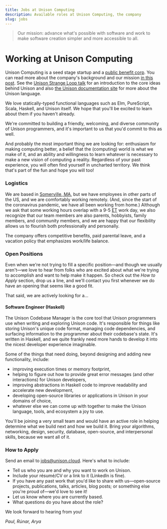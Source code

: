 ```yaml
---
title: Jobs at Unison Computing
description: Available roles at Unison Computing, the company
slug: jobs
---
```


> Our mission: advance what's possible with software and work to make software creation simpler and more accessible to all.

# Working at Unison Computing

Unison Computing is a seed stage startup and a [public benefit corp](/2020/03/30/benefit-corp-report/). You can read more about the company's background and our mission [in this post](/2020/03/30/benefit-corp-report/). See the [Unison Strange Loop talk](https://www.youtube.com/watch?v=gCWtkvDQ2ZI) for an introduction to the core ideas behind Unison and also [the Unison documentation site](https://unisonweb.org/docs) for more about the Unison language.

We love statically-typed functional languages such as Elm, PureScript, Scala, Haskell, and Unison itself. We hope that you'll be excited to learn about them if you haven't already.

We're committed to building a friendly, welcoming, and diverse community of Unison programmers, and it's important to us that you'd commit to this as well.

And probably the most important thing we are looking for: enthusiasm for making computing better, a belief that the (computing) world is what we make of it, and an ability and willingness to learn whatever is necessary to make a new vision of computing a reality. Regardless of your past experience, you will often find yourself in uncharted territory. We think that's part of the fun and hope you will too!

### Logistics

We are based in [Somerville, MA](https://en.wikipedia.org/wiki/Davis_Square), but we have employees in other parts of the US, and we are comfortably working remotely. (And, since the start of the coronavirus pandemic, we have all been working from home.) Although we ask that some working hours overlap with a 9-5 [ET](https://www.timeanddate.com/time/zones/et) work day, we also recognize that our team members are also parents, hobbyists, family members, and community members, and we are happy that our flexibility allows us to flourish both professionally and personally. 

The company offers competitive benefits, paid parental leave, and a vacation policy that emphasizes work/life balance.

### Open Positions

Even when we're not trying to fill a specific position—and though we usually aren't—we love to hear from folks who are excited about what we're trying to accomplish and want to help make it happen.  So check out the _How to Apply_ section, drop us a line, and we'll contact you first whenever we do have an opening that seems like a good fit.

That said, we are actively looking for a...

#### Software Engineer (Haskell)

The Unison Codebase Manager is the core tool that Unison programmers use when writing and exploring Unison code. It's responsible for things like storing Unison's unique code format, managing code dependencies, and surfacing information to the programmer about their codebase's state. It's written in Haskell, and we quite frankly need more hands to develop it into the nicest developer experience imaginable.  

Some of the things that need doing, beyond designing and adding new functionality, include: 
  * improving execution times or memory footprint, 
  * helping to figure out how to provide great error messages (and other interactions) for Unison developers, 
  * improving abstractions in Haskell code to improve readability and accelerate new development, 
  * developing open-source libraries or applications in Unison in your domains of choice,
  * whatever else we can come up with together to make the Unison language, tools, and ecosystem a joy to use.  

You'll be joining a very small team and would have an active role in helping determine what we build next and how we build it. Bring your algorithms, networking, design, security, database, open-source, and interpersonal skills, because we want all of it.

### How to Apply

Send an email to jobs@unison.cloud. Here's what to include:

- Tell us who you are and why you want to work on Unison.
- Include your résumé/CV or a link to it (LinkedIn is fine).
- If you have any past work that you'd like to share with us—open-source projects, publications, talks, articles, blog posts; or something else you're proud of—we'd love to see it!
- Let us know where you are currently based.
- What questions do you have about the role?

We look forward to hearing from you!

*Paul, Rúnar, Arya*
